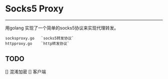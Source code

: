 # Socks5 Proxy
------

用golang 实现了一个简单的socks5协议来实现代理转发。

```
socksproxy.go   `socks5转发协议`
httpproxy.go    `http转发协议`
```

## TODO
[] 混淆加密
[] 客户端
